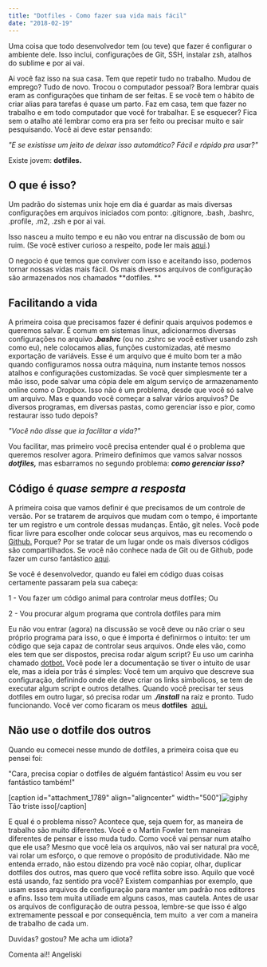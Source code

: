 ```yaml
---
title: "Dotfiles - Como fazer sua vida mais fácil"
date: "2018-02-19"
---
```


Uma coisa que todo desenvolvedor tem (ou teve) que fazer é configurar o ambiente dele. Isso inclui, configurações de Git, SSH, instalar zsh, atalhos do sublime e por ai vai.

Ai você faz isso na sua casa. Tem que repetir tudo no trabalho. Mudou de emprego? Tudo de novo. Trocou o computador pessoal? Bora lembrar quais eram as configurações que tinham de ser feitas. E se você tem o hábito de criar alias para tarefas é quase um parto. Faz em casa, tem que fazer no trabalho e em todo computador que você for trabalhar. E se esquecer? Fica sem o atalho até lembrar como era pra ser feito ou precisar muito e sair pesquisando. Você ai deve estar pensando:

_"E se existisse um jeito de deixar isso automático? Fácil e rápido pra usar?"_

Existe jovem: **dotfiles.**

## O que é isso?

Um padrão do sistemas unix hoje em dia é guardar as mais diversas configurações em arquivos iniciados com ponto: .gitignore, .bash, .bashrc, .profile, .m2, .zsh e por ai vai.

Isso nasceu a muito tempo e eu não vou entrar na discussão de bom ou ruim. (Se você estiver curioso a respeito, pode ler mais [aqui](https://mexapi.macpress.com.br/ordem-nos-dotfiles).)

O negocio é que temos que conviver com isso e aceitando isso, podemos tornar nossas vidas mais fácil. Os mais diversos arquivos de configuração são armazenados nos chamados **dotfiles. **

## Facilitando a vida

A primeira coisa que precisamos fazer é definir quais arquivos podemos e queremos salvar. É comum em sistemas linux, adicionarmos diversas configurações no arquivo **_.bashrc_** (ou no .zshrc se você estiver usando zsh como eu), nele colocamos alias, funções customizadas, até mesmo exportação de variáveis. Esse é um arquivo que é muito bom ter a mão quando configuramos nossa outra máquina, num instante temos nossos atalhos e configurações customizadas. Se você quer simplesmente ter a mão isso, pode salvar uma cópia dele em algum serviço de armazenamento online como o Dropbox. Isso não é um problema, desde que você só salve um arquivo. Mas e quando você começar a salvar vários arquivos? De diversos programas, em diversas pastas, como gerenciar isso e pior, como restaurar isso tudo depois?

_"Você não disse que ia facilitar a vida?"_

Vou facilitar, mas primeiro você precisa entender qual é o problema que queremos resolver agora. Primeiro definimos que vamos salvar nossos _**dotfiles,**_ mas esbarramos no segundo problema: _**como gerenciar isso?**_

## Código é _quase_ _sempre a resposta_

A primeira coisa que vamos definir é que precisamos de um controle de versão. Por se tratarem de arquivos que mudam com o tempo, é importante ter um registro e um controle dessas mudanças. Então, git neles. Você pode ficar livre para escolher onde colocar seus arquivos, mas eu recomendo o [Github.](http://github.com/) Porque? Por se tratar de um lugar onde os mais diversos códigos são compartilhados. Se você não conhece nada de Git ou de Github, pode fazer um curso fantástico [aqui](https://www.udemy.com/git-e-github-para-iniciantes/).

Se você é desenvolvedor, quando eu falei em código duas coisas certamente passaram pela sua cabeça:

1 - Vou fazer um código animal para controlar meus dotfiles; Ou

2 - Vou procurar algum programa que controla dotfiles para mim

Eu não vou entrar (agora) na discussão se você deve ou não criar o seu próprio programa para isso, o que é importa é definirmos o intuito: ter um código que seja capaz de controlar seus arquivos. Onde eles vão, como eles tem que ser dispostos, precisa rodar algum script? Eu uso um carinha chamado [dotbot.](https://github.com/anishathalye/dotbot) Você pode ler a documentação se tiver o intuito de usar ele, mas a ideia por trâs é simples: Você tem um arquivo que descreve sua configuração, definindo onde ele deve criar os links simbolicos, se tem de executar algum script e outros detalhes. Quando você precisar ter seus dotfiles em outro lugar, só precisa rodar um .**_/install_** na raiz e pronto. Tudo funcionando. Você ver como ficaram os meus **dotfiles**  [aqui.](https://github.com/angeliski/dotfiles)

## Não use o dotfile dos outros

Quando eu comecei nesse mundo de dotfiles, a primeira coisa que eu pensei foi:

"Cara, precisa copiar o dotfiles de alguém fantástico! Assim eu vou ser fantástico também!"

\[caption id="attachment\_1789" align="aligncenter" width="500"\]![giphy](https://algoritmosdescomplicados.files.wordpress.com/2018/02/giphy.gif) Tão triste isso\[/caption\]

E qual é o problema nisso? Acontece que, seja quem for, as maneira de trabalho são muito diferentes. Você e o Martin Fowler tem maneiras diferentes de pensar e isso muda tudo. Como você vai pensar num atalho que ele usa? Mesmo que você leia os arquivos, não vai ser natural pra você, vai rolar um esforço, o que remove o propósito de produtividade. Não me entenda errado, não estou dizendo pra você não copiar, olhar, duplicar dotfiles dos outros, mas quero que você reflita sobre isso. Aquilo que você está usando, faz sentido pra você? Existem companhias por exemplo, que usam esses arquivos de configuração para manter um padrão nos editores e afins. Isso tem muita utiliade em alguns casos, mas cautela. Antes de usar os arquivos de configuração de outra pessoa, lembre-se que isso é algo extremamente pessoal e por consequência, tem muito  a ver com a maneira de trabalho de cada um.

Duvidas? gostou? Me acha um idiota?

Comenta ai!! Angeliski
